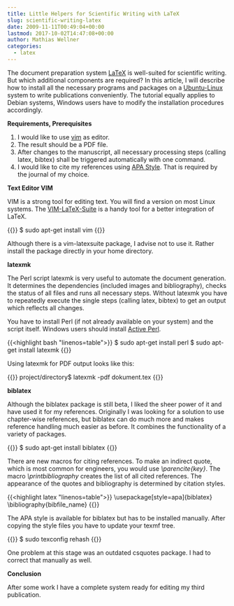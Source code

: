 ```yaml
---
title: Little Helpers for Scientific Writing with LaTeX
slug: scientific-writing-latex
date: 2009-11-11T00:49:04+00:00
lastmod: 2017-10-02T14:47:08+00:00
author: Mathias Wellner
categories:
  - latex
---
```

The document preparation system [LaTeX](http://en.wikipedia.org/wiki/LaTeX) is well-suited for scientific writing. But which additional components are required? In this article, I will describe how to install all the necessary programs and packages on a [Ubuntu-Linux](http://www.ubuntu.com/) system to write publications conveniently. The tutorial equally applies to Debian systems, Windows users have to modify the installation procedures accordingly. 
<!--more-->

**Requirements, Prerequisites**

  1. I would like to use [vim](http://www.vim.org/) as edi­tor.
  2. The result should be a PDF file.
  3. After changes to the manuscript, all necessary processing steps (calling latex, bibtex) shall be triggered automatically with one command. 
  4. I would like to cite my references using [APA Style](http://www.apastyle.org/). That is required by the journal of my choice.

**Text­ Edi­tor VIM**

VIM is a strong tool for editing text. You will find a version on most Linux systems. The [VIM-​​LaTeX-​​Suite](http://vim-latex.sourceforge.net/) is a handy tool for a better integration of LaTeX.
  
{{<highlight bash>}}
$ sudo apt-get install vim
{{</highlight>}}
  
Although there is a vim-latexsuite package, I advise not to use it. Rather install the package directly in your home directory.

**latexmk**

The Perl script latexmk is very useful to automate the document generation. It determines the dependencies (included images and bibliography), checks the status of all files and runs all necessary steps. Without latexmk you have to repeatedly execute the single steps (calling latex, bibtex) to get an output which reflects all changes. 

You have to install Perl (if not already available on your system) and the script itself. Windows users should install [Active Perl](http://www.activestate.com/activeperl/).
  
{{<highlight bash "linenos=table">}}
$ sudo apt-get install perl
$ sudo apt-get install latexmk
{{</highlight>}}
  
Using latexmk for PDF output looks like this:
  
{{<highlight bash>}}
project/directory$ latexmk -pdf dokument.tex
{{</highlight>}}

**bibla­tex**

Although the biblatex package is still beta, I liked the sheer power of it and have used it for my references. Originally I was looking for a solution to use chapter-wise references, but biblatex can do much more and makes reference handling much easier as before. It combines the functionality of a variety of packages.
  
{{<highlight bash>}}
$ sudo apt-get install biblatex
{{</highlight>}}
  
There are new macros for citing references. To make an indirect quote, which is most common for engineers, you would use _\parencite{key}_. The macro _\printbibliography_ creates the list of all cited references. The appearance of the quotes and bibliography is determined by citation styles.
  
{{<highlight latex "linenos=table">}}
\usepackage[style=apa]{biblatex}
\bibliography{bibfile_name}
{{</highlight>}}
  
The APA style is available for biblatex but has to be installed manually. After copying the style files you have to update your texmf tree.
  
{{<highlight bash>}}
$ sudo texconfig rehash
{{</highlight>}}
  
One problem at this stage was an outdated csquotes package. I had to correct that manually as well. 

**Conclusion**

After some work I have a complete system ready for editing my third publication.